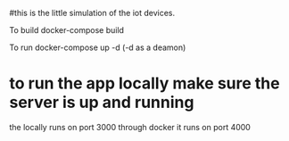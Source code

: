 #this is the little simulation of the iot devices. 

To build 
  docker-compose build

To run 
  docker-compose up -d  (-d as a deamon)

# to run the app locally make sure the server is up and running 
  the locally runs on port 3000 through docker it runs on port 4000